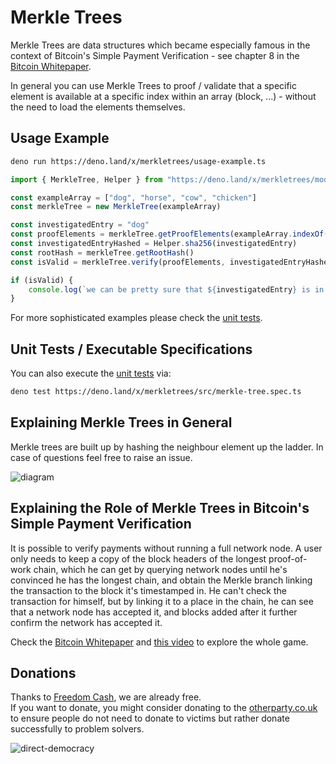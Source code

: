 # Merkle Trees 

Merkle Trees are data structures which became especially famous in the context of Bitcoin's Simple Payment Verification - see chapter 8 in the [Bitcoin Whitepaper](https://bitcoin.org/bitcoin.pdf).  

In general you can use Merkle Trees to proof / validate that a specific element is available at a specific index within an array (block, ...) - without the need to load the elements themselves.   

## Usage Example
```sh
deno run https://deno.land/x/merkletrees/usage-example.ts
```

```ts  
import { MerkleTree, Helper } from "https://deno.land/x/merkletrees/mod.ts"

const exampleArray = ["dog", "horse", "cow", "chicken"]
const merkleTree = new MerkleTree(exampleArray)

const investigatedEntry = "dog"
const proofElements = merkleTree.getProofElements(exampleArray.indexOf(investigatedEntry))
const investigatedEntryHashed = Helper.sha256(investigatedEntry)
const rootHash = merkleTree.getRootHash()
const isValid = merkleTree.verify(proofElements, investigatedEntryHashed, rootHash, exampleArray.indexOf(investigatedEntry))

if (isValid) {
    console.log(`we can be pretty sure that ${investigatedEntry} is in the array at index: ${exampleArray.indexOf(investigatedEntry)}`)
} 
```

For more sophisticated examples please check the [unit tests](https://github.com/distributed-ledger-technology/merkle-trees/blob/main/src/merkle-tree.spec.ts).

## Unit Tests / Executable Specifications
You can also execute the [unit tests](https://github.com/distributed-ledger-technology/merkle-trees/blob/main/src/merkle-tree.spec.ts) via:  
  
```sh
deno test https://deno.land/x/merkletrees/src/merkle-tree.spec.ts
```

## Explaining Merkle Trees in General
Merkle trees are built up by hashing the neighbour element up the ladder. In case of questions feel free to raise an issue.

![diagram](https://user-images.githubusercontent.com/43786652/148436374-ca26db28-ddca-4390-a89c-599da1054e85.jpg)


## Explaining the Role of Merkle Trees in Bitcoin's Simple Payment Verification
It is possible to verify payments without running a full network node. A user only needs to keep a copy of the block headers of the longest proof-of-work chain, which he can get by querying network nodes until he's convinced he has the longest chain, and obtain the Merkle branch linking the transaction to the block it's timestamped in. He can't check the transaction for himself, but by linking it to a place in the chain, he can see that a network node has accepted it,
and blocks added after it further confirm the network has accepted it. 

Check the [Bitcoin Whitepaper](https://bitcoin.org/bitcoin.pdf) and [this video](https://www.youtube.com/watch?v=Lx9zgZCMqXE) to explore the whole game. 

## Donations
Thanks to [Freedom Cash](https://FreedomCash.org), we are already free.  
If you want to donate, you might consider donating to the [otherparty.co.uk](https://www.otherparty.co.uk/donate-crypto-the-other-party) to ensure people do not need to donate to victims but rather donate successfully to problem solvers.   
  
![direct-democracy](https://github.com/michael-spengler/sleep/assets/145258627/fe97b7da-62b4-4cf6-9be0-7b03b2f3095a)
